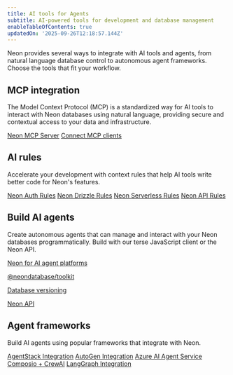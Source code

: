 ```yaml
---
title: AI tools for Agents
subtitle: AI-powered tools for development and database management
enableTableOfContents: true
updatedOn: '2025-09-26T12:18:57.144Z'
---
```


Neon provides several ways to integrate with AI tools and agents, from natural language database control to autonomous agent frameworks. Choose the tools that fit your workflow.

## MCP integration

The Model Context Protocol (MCP) is a standardized way for AI tools to interact with Neon databases using natural language, providing secure and contextual access to your data and infrastructure.

<DetailIconCards>
<a href="/docs/ai/neon-mcp-server" description="Learn about managing your Neon projects using natural language with Neon MCP Server" icon="github">Neon MCP Server</a>
<a href="/docs/ai/connect-mcp-clients-to-neon" description="Learn how to connect MCP clients like Cursor, Claude Code, and ChatGPT to your Neon database" icon="github">Connect MCP clients</a>
</DetailIconCards>

## AI rules

Accelerate your development with context rules that help AI tools write better code for Neon's features.

<DetailIconCards>
<a href="/docs/ai/ai-rules-neon-auth" description="AI rules for implementing authentication with Neon" icon="github">Neon Auth Rules</a>
<a href="/docs/ai/ai-rules-neon-drizzle" description="AI rules for using Drizzle ORM with Neon" icon="github">Neon Drizzle Rules</a>
<a href="/docs/ai/ai-rules-neon-serverless" description="AI rules for serverless database connections" icon="github">Neon Serverless Rules</a>
<a href="/docs/ai/ai-rules-neon-api" description="AI rules for using the Neon API" icon="github">Neon API Rules</a>
</DetailIconCards>

## Build AI agents

Create autonomous agents that can manage and interact with your Neon databases programmatically. Build with our terse JavaScript client or the Neon API.

<DetailIconCards>

<a href="https://neon.com/use-cases/ai-agents" description="Read about Neon as a solution for agents that need backends." icon="openai">Neon for AI agent platforms</a>

<a href="https://github.com/neondatabase/toolkit" description="A terse JavaScript client for spinning up Postgres databases and running SQL queries" icon="github">@neondatabase/toolkit</a>

<a href="/docs/ai/ai-database-versioning" description="How AI agents and codegen platforms use Neon snapshot APIs for database versioning" icon="openai">Database versioning</a>

<a href="/docs/reference/api-reference" description="Integrate using the Neon API" icon="transactions">Neon API</a>

</DetailIconCards>

## Agent frameworks

Build AI agents using popular frameworks that integrate with Neon.

<DetailIconCards>
<a href="/guides/agentstack-neon" description="Build and deploy AI agents with AgentStack's CLI and Neon integration" icon="openai">AgentStack Integration</a>
<a href="/guides/autogen-neon" description="Create collaborative AI agents with Microsoft AutoGen and Neon" icon="openai">AutoGen Integration</a>
<a href="/guides/azure-ai-agent-service" description="Build enterprise AI agents with Azure AI Agent Service and Neon" icon="openai">Azure AI Agent Service</a>
<a href="/guides/composio-crewai-neon" description="Create multi-agent systems with CrewAI and Neon" icon="openai">Composio + CrewAI</a>
<a href="/guides/langgraph-neon" description="Build stateful, multi-actor applications with LangGraph and Neon" icon="openai">LangGraph Integration</a>
</DetailIconCards>
